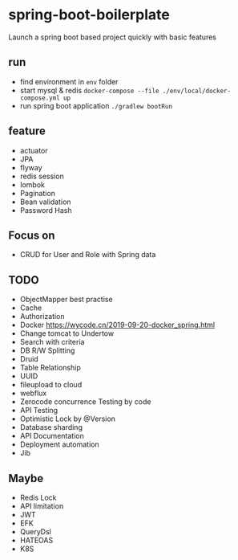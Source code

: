 # spring-boot-boilerplate

Launch a spring boot based project quickly with basic features 

## run 

- find environment in `env` folder
- start mysql & redis `docker-compose --file ./env/local/docker-compose.yml up`
- run spring boot application `./gradlew bootRun`

## feature

- actuator
- JPA
- flyway
- redis session
- lombok
- Pagination
- Bean validation
- Password Hash

## Focus on 

- CRUD for User and Role with Spring data 

## TODO

- ObjectMapper best practise
- Cache
- Authorization
- Docker https://wycode.cn/2019-09-20-docker_spring.html
- Change tomcat to Undertow
- Search with criteria  
- DB R/W Splitting 
- Druid
- Table Relationship 
- UUID
- fileupload to cloud
- webflux
- Zerocode concurrence Testing by code
- API Testing
- Optimistic Lock by @Version 
- Database sharding
- API Documentation
- Deployment automation
- Jib

## Maybe

- Redis Lock
- API limitation
- JWT
- EFK
- QueryDsl
- HATEOAS
- K8S
